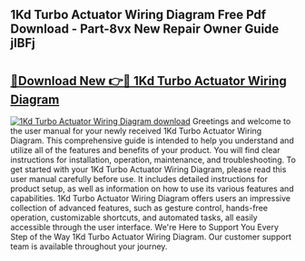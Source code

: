 ## 1Kd Turbo Actuator Wiring Diagram Free Pdf Download - Part-8vx New Repair Owner Guide jIBFj

# <h2><a href="http://dfmdhv.blite.top/?on=1Kd+Turbo+Actuator+Wiring+Diagram">🔗Download New 👉🔴 1Kd Turbo Actuator Wiring Diagram</a></h2>

[![1Kd Turbo Actuator Wiring Diagram download](https://i.imgur.com/lujVjoI.png)](http://dfmdhv.blite.top/?on=1Kd+Turbo+Actuator+Wiring+Diagram)
Greetings and welcome to the user manual for your newly received 1Kd Turbo Actuator Wiring Diagram. This comprehensive guide is intended to help you understand and utilize all of the features and benefits of your product. You will find clear instructions for installation, operation, maintenance, and troubleshooting. To get started with your 1Kd Turbo Actuator Wiring Diagram, please read this user manual carefully before use. It includes detailed instructions for product setup, as well as information on how to use its various features and capabilities. 1Kd Turbo Actuator Wiring Diagram offers users an impressive collection of advanced features, such as gesture control, hands-free operation, customizable shortcuts, and automated tasks, all easily accessible through the user interface. We're Here to Support You Every Step of the Way 1Kd Turbo Actuator Wiring Diagram. Our customer support team is available throughout your journey.
